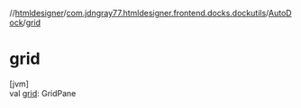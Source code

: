 //[htmldesigner](../../../index.md)/[com.jdngray77.htmldesigner.frontend.docks.dockutils](../index.md)/[AutoDock](index.md)/[grid](grid.md)

# grid

[jvm]\
val [grid](grid.md): GridPane
